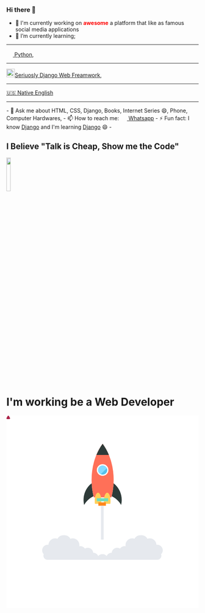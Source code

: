 ### Hi there 👋

- 🔭 I'm currently working on <b style="color:red;">awesome</b> a platform that like as famous social media applications
- 🌱 I’m currently learning; 
<hr>
<a href="https://en.wikipedia.org/wiki/Python_(programming_language)"> 
<img height="17px;" src="https://img.icons8.com/ios-filled/2x/python-file.png"> Python</a>,
<hr>  <a href="https://en.wikipedia.org/wiki/Django_(web_framework)"><img  height="22px;" src="https://img.icons8.com/material-rounded/2x/django.png">Seriuosly Django Web Freamwork</a>,<hr>
<a href= "https://invite.duolingo.com/BDHTZTB5CWWKT4EDZCLTESACDI"> 🇺🇸 Native English</a><hr>
- 💬 Ask me about HTML, CSS, Django, Books, Internet Series 😄, Phone, Computer Hardwares, 
- 📫 How to reach me:  <a href="https://wa.me/+9005539391218?text=Hi%2C%20Enes!"><img  height="17px;" src="https://image.flaticon.com/icons/png/128/1384/1384079.png"> Whatsapp</a>
- ⚡ Fun fact: I know  <a href="https://www.djangoproject.com/start/">Django</a> and I'm learning  <a href="https://www.djangoproject.com/start/">Django</a> 😄
- <h2>I Believe "Talk is Cheap, Show me the Code"</h2>
<a href="https://github.com/enesislam"><img height="15%;" src="https://d6f6d0kpz0gyr.cloudfront.net/uploads/images-archive/Blog/Gifs/coding.gif?mtime=20200914144127&focal=none"></a>
<h1>I'm working be a Web Developer</h1>


<svg viewBox="0 0 512 512" xmlns="http://www.w3.org/2000/svg">
            <path fill="#FFF" d="M0 0h512v512H0z"></path>
            <text transform="translate(97.173 475.104)"></text>
            <path d="M307.2 224.6c0 4.6-.5 9-1.6 13.2-2.5-4.4-5.6-8.4-9.2-12-4.6-4.6-10-8.4-16-11.2 2.8-11.2 4.5-22.9 5-34.6 1.8 1.4 3.5 2.9 5 4.5 10.5 10.3 16.8 24.5 16.8 40.1zM232.2 214.6c-6 2.8-11.4 6.6-16 11.2-3.5 3.6-6.6 7.6-9.1 12-1-4.3-1.6-8.7-1.6-13.2 0-15.7 6.3-29.9 16.6-40.1 1.6-1.6 3.3-3.1 5.1-4.5.6 11.8 2.2 23.4 5 34.6z" fill="#2E3B39"></path>
            <path d="M279.7 217.6c12.9-48.1 5.1-104-23.4-142.6-28.5 38.5-36.2 94.5-23.4 142.6h46.8z" fill="#FF7058"></path>
            <path   d="M273 104.7c-4.4-10.6-9.9-20.6-16.6-29.7-6.7 9-12.2 19-16.6 29.7H273z" fill="#2E3B39"></path>
            <circle cx="256.3" cy="144.8" fill="#FFF" r="15.5"></circle>
            <circle   cx="256.3" cy="144.8" fill="#84DBFF" r="12.2"></circle>
            <path  d="M267.5 139.9l-16 16c4.5 2 9.8 1.1 13.5-2.5 3.6-3.7 4.5-9.1 2.5-13.5z" fill="#54C0EB"></path>
            <path d="M276.8 234.9c.4-2.4.6-5.1.6-7.9 0-12.1-3.9-21.8-8.8-21.8s-8.8 9.8-8.8 21.8c0 2.8.2 5.4.6 7.9h16.4zM252.3 234.9c.4-2.4.6-5.1.6-7.9 0-12.1-3.9-21.8-8.8-21.8-4.8 0-8.8 9.8-8.8 21.8 0 2.8.2 5.4.6 7.9h16.4z" fill="#FFD05B"></path>
            <path   d="M416.6 358.8c0-1.8-.4-3.6-1-5.2-2.1-5.6-7.5-9.6-13.8-9.6-.7 0-1.4.1-2.1.2-.3-9.6-8.2-17.3-17.9-17.3-2.1 0-4.2.4-6.1 1.1-3-5.6-8.9-9.4-15.7-9.4-.5 0-1 0-1.5.1-.5 0-1-.1-1.5-.1-6.8 0-12.7 3.8-15.7 9.4-1.9-.7-3.9-1.1-6.1-1.1-9.9 0-17.9 8-17.9 17.9 0 1.1.1 2.3.3 3.3-.9-.2-1.8-.3-2.8-.3-5.1 0-9.5 2.6-12.1 6.5-2.2-1.4-4.9-2.3-7.8-2.3-7.6 0-13.8 5.9-14.4 13.3h-.1c-5.9 0-11 3.6-13.2 8.7-2.6-3-6.5-5-10.9-5h-.1-.5-.1-.1c-4.3 0-8.2 1.9-10.9 5-2.2-5.1-7.3-8.7-13.2-8.7h-.1c-.6-7.5-6.8-13.3-14.4-13.3-2.9 0-5.5.8-7.8 2.3-2.6-3.9-7-6.5-12.1-6.5-.9 0-1.9.1-2.8.3.2-1.1.3-2.2.3-3.3 0-9.9-8-17.9-17.9-17.9-2.1 0-4.2.4-6.1 1.1-3-5.6-8.9-9.4-15.7-9.4-.5 0-1 0-1.5.1-.5 0-1-.1-1.5-.1-6.8 0-12.7 3.8-15.7 9.4-1.9-.7-3.9-1.1-6.1-1.1-9.7 0-17.6 7.7-17.9 17.3-.7-.1-1.4-.2-2.1-.2-6.3 0-11.7 4-13.8 9.6-.6 1.6-1 3.4-1 5.2 0 4 1.6 7.6 4.2 10.3-.5 1.2-.8 2.6-.8 4 0 6 4.9 10.9 10.9 10.9H402c6 0 10.9-4.9 10.9-10.9 0-1.4-.3-2.8-.8-4 2.9-2.7 4.5-6.3 4.5-10.3z" fill="#E6E9EE"></path>
            <rect  fill="#6DDCBD" x="241" y="220" width="30" height="8"></rect>
            <rect  fill="#FF871C" x="245" y="231" width="20" height="9"></rect>
            <rect   fill="#E6E9EE" x="252" y="240" width="7" height="90"></rect>
            <path d="M 6.7 1.14 l 2.8 4.7 s 1.3 3 -1.82 3.22 l -5.4 0 s -3.28 -.14 -1.74 -3.26 l 2.76 -4.7 s 1.7 -2.3 3.4 0 z" fill="#AA2247"></path>
          </svg>
